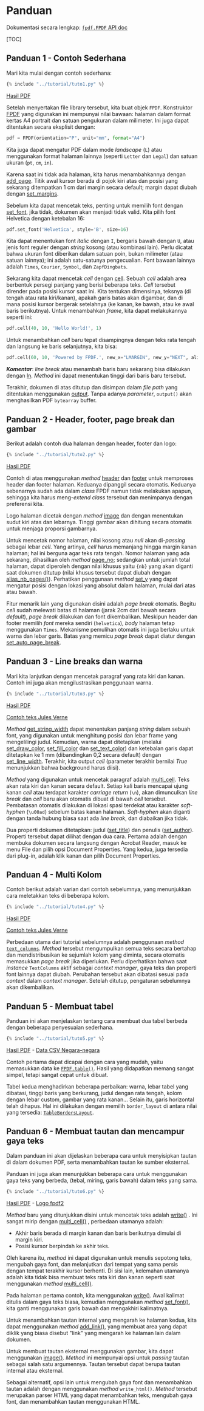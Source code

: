 # Panduan

Dokumentasi secara lengkap: [`fpdf.FPDF` API doc](https://py-pdf.github.io/fpdf2/fpdf/fpdf.html#fpdf.fpdf.FPDF)

[TOC]

## Panduan 1 - Contoh Sederhana

Mari kita mulai dengan contoh sederhana:

```python
{% include "../tutorial/tuto1.py" %}
```

[Hasil PDF](https://github.com/py-pdf/fpdf2/raw/master/tutorial/tuto1.pdf)

Setelah menyertakan file library tersebut, kita buat objek `FPDF`. 
Konstruktor [FPDF](fpdf/fpdf.html#fpdf.fpdf.FPDF) yang digunakan ini mempunyai nilai bawaan: 
halaman dalam format kertas A4 portrait dan satuan pengukuran dalam milimeter.
Ini juga dapat ditentukan secara eksplisit dengan:

```python
pdf = FPDF(orientation="P", unit="mm", format="A4")
```

Kita juga dapat mengatur PDF dalam mode _landscape_ (`L`) atau menggunakan format halaman lainnya
(seperti `Letter` dan `Legal`) dan satuan ukuran (`pt`, `cm`, `in`).

Karena saat ini tidak ada halaman, kita harus menambahkannya dengan 
[add_page](fpdf/fpdf.html#fpdf.fpdf.FPDF.add_page). Titik awal kursor berada di pojok kiri atas dan
posisi yang sekarang ditempatkan 1 cm dari margin secara default; margin dapat
diubah dengan [set_margins](fpdf/fpdf.html#fpdf.fpdf.FPDF.set_margins).

Sebelum kita dapat mencetak teks, penting untuk memilih font dengan
[set_font](fpdf/fpdf.html#fpdf.fpdf.FPDF.set_font), jika tidak, dokumen akan menjadi tidak valid.
Kita pilih font Helvetica dengan ketebalan 16:

```python
pdf.set_font('Helvetica', style='B', size=16)
```

Kita dapat menentukan font _italic_ dengan `I`, bergaris bawah dengan `U`, atau jenis font reguler 
dengan _string_ kosong (atau kombinasi lain). Perlu dicatat bahwa ukuran font diberikan dalam 
satuan poin, bukan milimeter (atau satuan lainnya); ini adalah satu-satunya pengecualian. 
Font bawaan lainnya adalah `Times`, `Courier`, `Symbol`, dan `ZapfDingbats`.

Sekarang kita dapat mencetak _cell_ dengan [cell](fpdf/fpdf.html#fpdf.fpdf.FPDF.cell). Sebuah _cell_ adalah area berbentuk persegi panjang 
yang berisi beberapa teks. _Cell_ tersebut dirender pada posisi kursor saat ini. 
Kita tentukan dimensinya, teksnya (di tengah atau rata kiri/kanan), apakah garis batas 
akan digambar, dan di mana posisi kursor bergerak setelahnya (ke kanan, 
ke bawah, atau ke awal baris berikutnya). Untuk menambahkan _frame_, kita dapat melakukannya seperti ini:

```python
pdf.cell(40, 10, 'Hello World!', 1)
```

Untuk menambahkan _cell_ baru tepat disampingnya dengan teks rata tengah dan langsung ke baris selanjutnya,
kita bisa:

```python
pdf.cell(60, 10, 'Powered by FPDF.', new_x="LMARGIN", new_y="NEXT", align='C')
```

**_Komentar_**: _line break_ atau menambah baris baru sekarang bisa dilakukan dengan [ln](fpdf/fpdf.html#fpdf.fpdf.FPDF.ln).
_Method_ ini dapat menentukan tinggi dari baris baru tersebut.

Terakhir, dokumen di atas ditutup dan disimpan dalam _file path_ yang ditentukan menggunakan
[output](fpdf/fpdf.html#fpdf.fpdf.FPDF.output). Tanpa adanya _parameter_, `output()`
akan menghasilkan PDF `bytearray` buffer.

## Panduan 2 - Header, footer, page break dan gambar

Berikut adalah contoh dua halaman dengan header, footer dan logo:

```python
{% include "../tutorial/tuto2.py" %}
```

[Hasil PDF](https://github.com/py-pdf/fpdf2/raw/master/tutorial/tuto2.pdf)

Contoh di atas menggunakan _method_ [header](fpdf/fpdf.html#fpdf.fpdf.FPDF.header) dan 
[footer](fpdf/fpdf.html#fpdf.fpdf.FPDF.footer) untuk memproses header dan footer halaman. Keduanya
dipanggil secara otomatis. Keduanya sebenarnya sudah ada dalam _class_ FPDF namun tidak melakukan apapun,
sehingga kita harus meng-_extend_ _class_ tersebut dan menimpanya dengan preferensi kita.

Logo halaman dicetak dengan _method_ [image](fpdf/fpdf.html#fpdf.fpdf.FPDF.image) dan dengan menentukan 
sudut kiri atas dan lebarnya. Tinggi gambar akan dihitung secara otomatis untuk
menjaga proporsi gambarnya.

Untuk mencetak nomor halaman, nilai kosong atau _null_ akan di-_passing_ sebagai lebar _cell_. Yang artinya, 
_cell_ harus memanjang hingga margin kanan halaman; hal ini berguna agar teks rata tengah.
Nomor halaman yang ada sekarang, dihasilkan oleh 
_method_ [page_no](fpdf/fpdf.html#fpdf.fpdf.FPDF.page_no); sedangkan untuk 
jumlah total halaman, dapat diperoleh dengan nilai khusus yaitu `{nb}`
yang akan diganti saat dokumen ditutup (nilai khusus tersebut dapat diubah dengan 
[alias_nb_pages()](fpdf/fpdf.html#fpdf.fpdf.FPDF.alias_nb_pages)).
Perhatikan penggunaan _method_ [set_y](fpdf/fpdf.html#fpdf.fpdf.FPDF.set_y) yang dapat mengatur 
posisi dengan lokasi yang absolut dalam halaman, mulai dari atas atau
bawah.

Fitur menarik lain yang digunakan disini adalah _page break_ otomatis.
Begitu _cell_ sudah melewati batas di halaman (jarak 2cm dari bawah secara _default_),
_page break_ dilakukan dan font dikembalikan. Meskipun header dan 
footer memilih _font_ mereka sendiri (`helvetica`), _body_ halaman tetap menggunakan `Times`.
Mekanisme pemulihan otomatis ini juga berlaku untuk warna dan lebar garis.
Batas yang memicu _page break_ dapat diatur dengan
[set_auto_page_break](fpdf/fpdf.html#fpdf.fpdf.FPDF.set_auto_page_break).


## Panduan 3 - Line breaks dan warna

Mari kita lanjutkan dengan mencetak paragraf yang rata kiri dan kanan.
Contoh ini juga akan mengilustrasikan penggunaan warna.

```python
{% include "../tutorial/tuto3.py" %}
```

[Hasil PDF](https://github.com/py-pdf/fpdf2/raw/master/tutorial/tuto3.pdf)

[Contoh teks Jules Verne](https://github.com/py-pdf/fpdf2/raw/master/tutorial/20k_c1.txt)

_Method_ [get_string_width](fpdf/fpdf.html#fpdf.fpdf.FPDF.get_string_width) dapat menentukan 
panjang _string_ dalam sebuah font, yang digunakan untuk menghitung 
posisi dan lebar frame yang mengelilingi judul. Kemudian, warna dapat ditetapkan 
(melalui [set_draw_color](fpdf/fpdf.html#fpdf.fpdf.FPDF.set_draw_color),
[set_fill_color](fpdf/fpdf.html#fpdf.fpdf.FPDF.set_fill_color) dan 
[set_text_color](fpdf/fpdf.html#fpdf.fpdf.FPDF.set_text_color)) dan ketebalan garis dapat ditetapkan
ke 1 mm (dibandingkan 0,2 secara default) dengan
[set_line_width](fpdf/fpdf.html#fpdf.fpdf.FPDF.set_line_width). Terakhir, kita output _cell_ 
(parameter terakhir bernilai _True_ menunjukkan bahwa background harus diisi).

_Method_ yang digunakan untuk mencetak paragraf adalah [multi_cell](fpdf/fpdf.html#fpdf.fpdf.FPDF.multi_cell). Teks akan rata kiri dan kanan secara default.
Setiap kali baris mencapai ujung kanan _cell_ atau terdapat karakter _carriage return_ (`\n`),
akan dimunculkan _line break_ dan _cell_ baru akan otomatis dibuat di bawah _cell_ tersebut.
Pembatasan otomatis dilakukan di lokasi spasi terdekat atau karakter _soft-hyphen_ (`\u00ad`) sebelum batas kanan halaman.
_Soft-hyphen_ akan diganti dengan tanda hubung biasa saat ada _line break_, dan diabaikan jika tidak.

Dua properti dokumen ditetapkan: judul
([set_title](fpdf/fpdf.html#fpdf.fpdf.FPDF.set_title)) dan penulis 
([set_author](fpdf/fpdf.html#fpdf.fpdf.FPDF.set_author)). Properti tersebut dapat dilihat dengan dua cara.
Pertama adalah dengan membuka dokumen secara langsung dengan Acrobat Reader, masuk ke menu File 
dan pilih opsi Document Properties. Yang kedua, juga tersedia dari 
plug-in, adalah klik kanan dan pilih Document Properties.

## Panduan 4 - Multi Kolom

Contoh berikut adalah varian dari contoh sebelumnya, yang menunjukkan cara meletakkan teks di beberapa kolom.

```python
{% include "../tutorial/tuto4.py" %}
```

[Hasil PDF](https://github.com/py-pdf/fpdf2/raw/master/tutorial/tuto4.pdf)

[Contoh teks Jules Verne](https://github.com/py-pdf/fpdf2/raw/master/tutorial/20k_c1.txt)

Perbedaan utama dari tutorial sebelumnya adalah penggunaan 
_method_ [`text_columns`](fpdf/fpdf.html#fpdf.fpdf.FPDF.text_column).
_Method_ tersebut mengumpulkan semua teks secara bertahap dan mendistribusikan ke sejumlah kolom yang diminta, secara otomatis memasukkan _page break_ jika diperlukan. Perlu diperhatikan bahwa saat _instance_ `TextColumns` aktif sebagai _context manager_, gaya teks dan properti font lainnya dapat diubah. Perubahan tersebut akan dibatasi sesuai pada _context_ dalam _context manager_. Setelah ditutup, pengaturan sebelumnya akan dikembalikan.


## Panduan 5 - Membuat tabel

Panduan ini akan menjelaskan tentang cara membuat dua tabel berbeda 
dengan beberapa penyesuaian sederhana.

```python
{% include "../tutorial/tuto5.py" %}
```

[Hasil PDF](https://github.com/py-pdf/fpdf2/raw/master/tutorial/tuto5.pdf) -
[Data CSV Negara-negara](https://github.com/py-pdf/fpdf2/raw/master/tutorial/countries.txt)

Contoh pertama dapat dicapai dengan cara yang mudah, yaitu memasukkan data ke [`FPDF.table()`](https://py-pdf.github.io/fpdf2/Tables.html). Hasil yang didapatkan memang sangat simpel, tetapi sangat cepat untuk dibuat.

Tabel kedua menghadirkan beberapa perbaikan: warna, lebar tabel yang dibatasi, tinggi baris yang berkurang,
judul dengan rata tengah, kolom dengan lebar custom, gambar yang rata kanan...
Selain itu, garis horizontal telah dihapus.
Hal ini dilakukan dengan memilih `border_layout` di antara nilai yang tersedia: 
[`TableBordersLayout`](https://py-pdf.github.io/fpdf2/fpdf/enums.html#fpdf.enums.TableBordersLayout).

## Panduan 6 - Membuat tautan dan mencampur gaya teks

Dalam panduan ini akan dijelaskan beberapa cara untuk menyisipkan tautan di dalam dokumen PDF,
serta menambahkan tautan ke sumber eksternal.

Panduan ini juga akan menunjukkan beberapa cara untuk menggunakan gaya teks yang berbeda, 
(tebal, miring, garis bawah) dalam teks yang sama.

```python
{% include "../tutorial/tuto6.py" %}
```

[Hasil PDF](https://github.com/py-pdf/fpdf2/raw/master/tutorial/tuto6.pdf) -
[Logo fpdf2](https://raw.githubusercontent.com/py-pdf/fpdf2/master/docs/fpdf2-logo.png)

_Method_ baru yang ditunjukkan disini untuk mencetak teks adalah 
[write()](https://py-pdf.github.io/fpdf2/fpdf/fpdf.html#fpdf.fpdf.FPDF.write)
. Ini sangat mirip dengan 
[multi_cell()](https://py-pdf.github.io/fpdf2/fpdf/fpdf.html#fpdf.fpdf.FPDF.multi_cell)
, perbedaan utamanya adalah:

- Akhir baris berada di margin kanan dan baris berikutnya dimulai di 
margin kiri.
- Posisi kursor berpindah ke akhir teks.

Oleh karena itu, _method_ ini dapat digunakan untuk menulis sepotong teks, mengubah gaya font, 
dan melanjutkan dari tempat yang sama persis dengan tempat terakhir kursor berhenti.
Di sisi lain, kelemahan utamanya adalah kita tidak bisa membuat teks rata kiri dan kanan seperti 
saat menggunakan 
_method_ 
[multi_cell()](https://py-pdf.github.io/fpdf2/fpdf/fpdf.html#fpdf.fpdf.FPDF.multi_cell).

Pada halaman pertama contoh, kita menggunakan 
[write()](https://py-pdf.github.io/fpdf2/fpdf/fpdf.html#fpdf.fpdf.FPDF.write).
Awal kalimat ditulis dalam gaya teks biasa,
kemudian menggunakan
_method_ [set_font()](https://py-pdf.github.io/fpdf2/fpdf/fpdf.html#fpdf.fpdf.FPDF.set_font),
kita ganti menggunakan garis bawah dan mengakhiri kalimatnya.

Untuk menambahkan tautan internal yang mengarah ke halaman kedua, kita dapat menggunakan 
_method_ [add_link()](https://py-pdf.github.io/fpdf2/fpdf/fpdf.html#fpdf.fpdf.FPDF.add_link),
yang membuat area yang dapat diklik yang biasa disebut "link" yang mengarah ke 
halaman lain dalam dokumen.

Untuk membuat tautan eksternal menggunakan gambar, kita dapat menggunakan 
[image()](https://py-pdf.github.io/fpdf2/fpdf/fpdf.html#fpdf.fpdf.FPDF.image).
_Method_ ini 
mempunyai opsi untuk _passing_ tautan sebagai salah satu argumennya. Tautan tersebut dapat berupa tautan internal 
atau eksternal.

Sebagai alternatif, opsi lain untuk mengubah gaya font dan menambahkan tautan adalah dengan 
menggunakan _method_ `write_html()`. _Method_ tersebut merupakan parser HTML yang dapat menambahkan teks, 
mengubah gaya font, dan menambahkan tautan menggunakan HTML.
